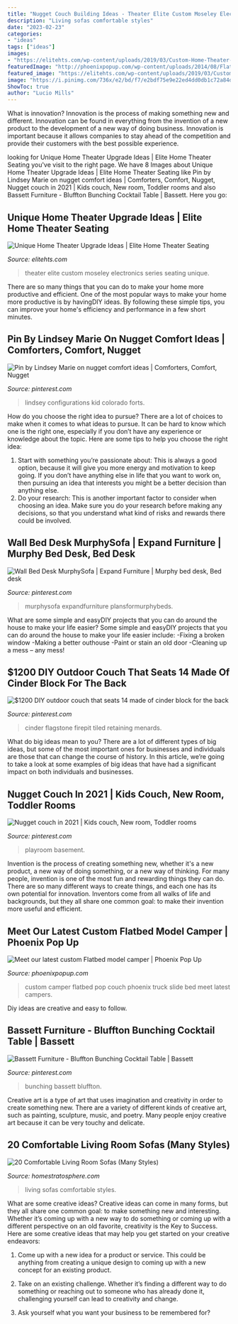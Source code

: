 ```yaml
---
title: "Nugget Couch Building Ideas - Theater Elite Custom Moseley Electronics Series Seating Unique"
description: "Living sofas comfortable styles"
date: "2023-02-23"
categories:
- "ideas"
tags: ["ideas"]
images:
- "https://elitehts.com/wp-content/uploads/2019/03/Custom-Home-Theater-Series-Moseley-Electronics-Elite-HTS.jpg"
featuredImage: "http://phoenixpopup.com/wp-content/uploads/2014/08/Flatbed-custom-Phoenix-Pop-Up-couch.jpg"
featured_image: "https://elitehts.com/wp-content/uploads/2019/03/Custom-Home-Theater-Series-Moseley-Electronics-Elite-HTS.jpg"
image: "https://i.pinimg.com/736x/e2/bd/f7/e2bdf75e9e22ed4dd0db1c72a84dcc14.jpg"
ShowToc: true
author: "Lucio Mills"
---
```



What is innovation?
Innovation is the process of making something new and different. Innovation can be found in everything from the invention of a new product to the development of a new way of doing business. Innovation is important because it allows companies to stay ahead of the competition and provide their customers with the best possible experience.

	

		
looking for Unique Home Theater Upgrade Ideas | Elite Home Theater Seating you've visit to the right page. We have 8 Images about Unique Home Theater Upgrade Ideas | Elite Home Theater Seating like Pin by Lindsey Marie on nugget comfort ideas | Comforters, Comfort, Nugget, Nugget couch in 2021 | Kids couch, New room, Toddler rooms and also Bassett Furniture - Bluffton Bunching Cocktail Table | Bassett. Here you go:
		
    
## Unique Home Theater Upgrade Ideas | Elite Home Theater Seating

<img loading=lazy src="https://elitehts.com/wp-content/uploads/2019/03/Custom-Home-Theater-Series-Moseley-Electronics-Elite-HTS.jpg" onerror="this.onerror=null;this.src='https://tse3.mm.bing.net/th?id=OIP.iyU2BlxcVl7WCr6WSDdg1wHaE8&amp;pid=15.1';" alt="Unique Home Theater Upgrade Ideas | Elite Home Theater Seating">

_Source: elitehts.com_

>theater elite custom moseley electronics series seating unique. 

	

There are so many things that you can do to make your home more productive and efficient. One of the most popular ways to make your home more productive is by havingDIY ideas. By following these simple tips, you can improve your home's efficiency and performance in a few short minutes.

    
## Pin By Lindsey Marie On Nugget Comfort Ideas | Comforters, Comfort, Nugget

<img loading=lazy src="https://i.pinimg.com/736x/e2/bd/f7/e2bdf75e9e22ed4dd0db1c72a84dcc14.jpg" onerror="this.onerror=null;this.src='https://tse1.mm.bing.net/th?id=OIP.KYzRmDSiTbG5Sfq7cuc16AHaHa&amp;pid=15.1';" alt="Pin by Lindsey Marie on nugget comfort ideas | Comforters, Comfort, Nugget">

_Source: pinterest.com_

>lindsey configurations kid colorado forts. 

	

How do you choose the right idea to pursue?
There are a lot of choices to make when it comes to what ideas to pursue. It can be hard to know which one is the right one, especially if you don’t have any experience or knowledge about the topic. Here are some tips to help you choose the right idea: 
1. Start with something you’re passionate about: This is always a good option, because it will give you more energy and motivation to keep going. If you don’t have anything else in life that you want to work on, then pursuing an idea that interests you might be a better decision than anything else. 
2. Do your research: This is another important factor to consider when choosing an idea. Make sure you do your research before making any decisions, so that you understand what kind of risks and rewards there could be involved. 

    
## Wall Bed Desk MurphySofa | Expand Furniture | Murphy Bed Desk, Bed Desk

<img loading=lazy src="https://i.pinimg.com/originals/9b/3a/0a/9b3a0a1e938a259304d834ccdb1c03ea.jpg" onerror="this.onerror=null;this.src='https://tse4.mm.bing.net/th?id=OIP.hQznr-m7wHqmhFtMBVe5HQHaJ4&amp;pid=15.1';" alt="Wall Bed Desk MurphySofa | Expand Furniture | Murphy bed desk, Bed desk">

_Source: pinterest.com_

>murphysofa expandfurniture plansformurphybeds. 

	

What are some simple and easyDIY projects that you can do around the house to make your life easier?
Some simple and easyDIY projects that you can do around the house to make your life easier include: 
-Fixing a broken window 
-Making a better outhouse 
-Paint or stain an old door 
-Cleaning up a mess – any mess!

    
## $1200 DIY Outdoor Couch That Seats 14 Made Of Cinder Block For The Back

<img loading=lazy src="https://s-media-cache-ak0.pinimg.com/736x/95/62/c5/9562c5c020f101c044ca0d1998e82604.jpg" onerror="this.onerror=null;this.src='https://tse4.mm.bing.net/th?id=OIP.pJ6NYMs4GA7Ukt8sPu9ipAHaFj&amp;pid=15.1';" alt="$1200 DIY outdoor couch that seats 14 made of cinder block for the back">

_Source: pinterest.com_

>cinder flagstone firepit tiled retaining menards. 

	

What do big ideas mean to you?
There are a lot of different types of big ideas, but some of the most important ones for businesses and individuals are those that can change the course of history. In this article, we’re going to take a look at some examples of big ideas that have had a significant impact on both individuals and businesses.

    
## Nugget Couch In 2021 | Kids Couch, New Room, Toddler Rooms

<img loading=lazy src="https://i.pinimg.com/736x/31/50/20/3150202f4e08181b87aecd4c4d7600d4.jpg" onerror="this.onerror=null;this.src='https://tse1.mm.bing.net/th?id=OIP.u9cdNNk_iRkihr648bShbAHaJy&amp;pid=15.1';" alt="Nugget couch in 2021 | Kids couch, New room, Toddler rooms">

_Source: pinterest.com_

>playroom basement. 

	

Invention is the process of creating something new, whether it's a new product, a new way of doing something, or a new way of thinking. For many people, invention is one of the most fun and rewarding things they can do. There are so many different ways to create things, and each one has its own potential for innovation. Inventors come from all walks of life and backgrounds, but they all share one common goal: to make their invention more useful and efficient.

    
## Meet Our Latest Custom Flatbed Model Camper | Phoenix Pop Up

<img loading=lazy src="http://phoenixpopup.com/wp-content/uploads/2014/08/Flatbed-custom-Phoenix-Pop-Up-couch.jpg" onerror="this.onerror=null;this.src='https://tse2.mm.bing.net/th?id=OIP.GG07etHFZVmqL6XZiNWY1QHaFi&amp;pid=15.1';" alt="Meet our latest custom Flatbed model camper | Phoenix Pop Up">

_Source: phoenixpopup.com_

>custom camper flatbed pop couch phoenix truck slide bed meet latest campers. 

	

Diy ideas are creative and easy to follow.

    
## Bassett Furniture - Bluffton Bunching Cocktail Table | Bassett

<img loading=lazy src="https://i.pinimg.com/736x/83/c7/af/83c7afd8a0a40d9dc1fd010d1cc2ef0d.jpg" onerror="this.onerror=null;this.src='https://tse4.mm.bing.net/th?id=OIP.nuRojCE5GjEEl7sBZX-VhgHaHa&amp;pid=15.1';" alt="Bassett Furniture - Bluffton Bunching Cocktail Table | Bassett">

_Source: pinterest.com_

>bunching bassett bluffton. 

	

Creative art is a type of art that uses imagination and creativity in order to create something new. There are a variety of different kinds of creative art, such as painting, sculpture, music, and poetry. Many people enjoy creative art because it can be very touchy and delicate.

    
## 20 Comfortable Living Room Sofas (Many Styles)

<img loading=lazy src="http://s3.amazonaws.com/homestratosphere/wp-content/uploads/2014/12/featuredimagesofa.jpeg" onerror="this.onerror=null;this.src='https://tse1.mm.bing.net/th?id=OIP.SUHy4VRXPCJ0G_O2g6vXLgHaHa&amp;pid=15.1';" alt="20 Comfortable Living Room Sofas (Many Styles)">

_Source: homestratosphere.com_

>living sofas comfortable styles. 

	

What are some creative ideas?
Creative ideas can come in many forms, but they all share one common goal: to make something new and interesting. Whether it’s coming up with a new way to do something or coming up with a different perspective on an old favorite, creativity is the Key to Success. Here are some creative ideas that may help you get started on your creative endeavors: 
1. Come up with a new idea for a product or service. This could be anything from creating a unique design to coming up with a new concept for an existing product.

2. Take on an existing challenge. Whether it’s finding a different way to do something or reaching out to someone who has already done it, challenging yourself can lead to creativity and change.

3. Ask yourself what you want your business to be remembered for?

